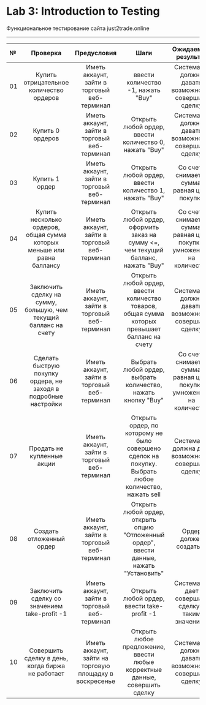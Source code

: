# Lab 3: Introduction to Testing
Функциональное тестирование сайта just2trade.online
___


№ | Проверка | Предусловия | Шаги | Ожидаемый результат | Результат |
:-|:--------:|:-----------:|:----:|:-------------------:|-------:|
01| Купить отрицательное количество ордеров | Иметь аккаунт, зайти в торговый веб-терминал | ввести количество -1, нажать "Buy" | Система не должна давать возможность совершить сделку | Система корректирует значение: выставляет 0 |
02| Купить 0 ордеров| Иметь аккаунт, зайти в торговый веб-терминал| Открыть любой ордер, ввести количество 0, нажать "Buy" | Система не должна давать возможность совершить сделку | Кнопка совершения действия не доступна |
03| Купить 1 ордер | Иметь аккаунт, зайти в торговый веб-терминал | Открыть любой ордер, ввести количество 1, нажать "Buy" | Со счета снимается сумма, равная цене покупки | Система реагирует корректно |
04| Купить несколько ордеров, общая сумма которых меньше или равна баллансу | Иметь аккаунт, зайти в торговый веб-терминал | Открыть любой ордер, оформить заказ на сумму <=, чем текущий балланс, нажать "Buy" | Со счета снимается сумма, равная цене покупки, умноженной на количество | Система реагирует корректно |
05| Заключить сделку на сумму, большую, чем текущий балланс на счету | Иметь аккаунт, зайти в торговый веб-терминал |Открыть любой ордер, ввести количество товаров, общая сумма которых превышает балланс на счету | Система не должна давать возможность совершить сделку | Кнопка совершения действия не доступна |
06| Сделать быструю покупку ордера, не заходя в подробные настройки | Иметь аккаунт, зайти в торговый веб-терминал | Выбрать любой ордер, выбрать количество, нажать кнопку "Buy" | Со счета снимается сумма, равная цене покупки умноженной на количество | Система реагирует корректно |
07| Продать не купленные акции | Иметь аккаунт, зайти в торговый веб-терминал | Открыть ордер, по которому не было совершено сделок на покупку. Выбрать любое количество, нажать sell | Система не должна дать возможность совершить сделку | Система выводит сообщение об ошибке |
08| Создать отложенный ордер | Иметь аккаунт, зайти в торговый веб-терминал | Открыть любой ордер, открыть опцию "Отложенный ордер", ввести данные, нажать "Установить" | Ордер должен создаться | Система реагирует корректно |
09| Заключить сделку со значением take-profit -1 | Иметь аккаунт, зайти в торговый веб-терминал | Открыть любой ордер, ввести take-profit -1 | Система не дает совершить сделку с таким значением | Система корректирует значение: выставляет 0| 
10|Совершить сделку в день, когда биржа не работает | Иметь аккаунт, зайти на торговую площадку в воскресенье | Открыть любое предложение, ввести любые корректные данные, совершить сделку | Система не должна давать возможность совершить сделку | Система выводит сообщение об ошибке  

